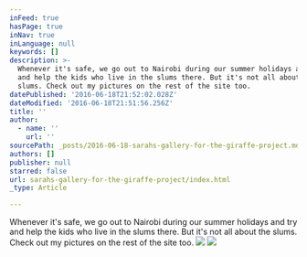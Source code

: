 ```yaml
---
inFeed: true
hasPage: true
inNav: true
inLanguage: null
keywords: []
description: >-
  Whenever it's safe, we go out to Nairobi during our summer holidays and try
  and help the kids who live in the slums there. But it's not all about the
  slums. Check out my pictures on the rest of the site too.
datePublished: '2016-06-18T21:52:02.028Z'
dateModified: '2016-06-18T21:51:56.256Z'
title: ''
author:
  - name: ''
    url: ''
sourcePath: _posts/2016-06-18-sarahs-gallery-for-the-giraffe-project.md
authors: []
publisher: null
starred: false
url: sarahs-gallery-for-the-giraffe-project/index.html
_type: Article

---
```

Whenever it's safe, we go out to Nairobi during our summer holidays and try and help the kids who live in the slums there. But it's not all about the slums. Check out my pictures on the rest of the site too.
![](https://imgflo.herokuapp.com/graph/vahj1ThiexotieMo/4daf70c9c7fddbcee91f732e29f1fd47/croprotate.jpg?cropheight=2133&cropwidth=2848&degrees=0&input=https%3A%2F%2Fthe-grid-user-content.s3-us-west-2.amazonaws.com%2F4810d1cb-d0a5-4ebc-8e97-808f79086117.jpg&x=0&y=0)
![](https://the-grid-user-content.s3-us-west-2.amazonaws.com/5d3a3a90-e589-42f9-aee7-2a6fd40e4db9.jpg)